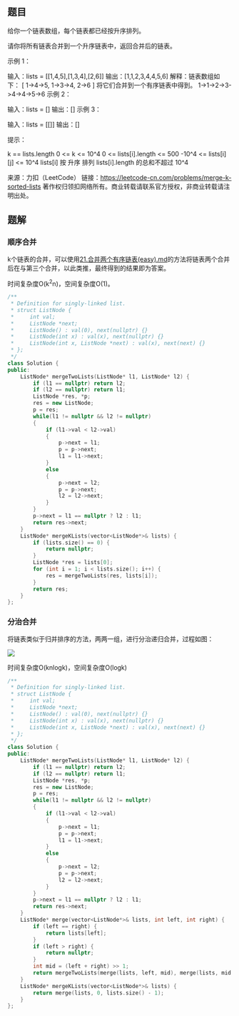 ## 题目

给你一个链表数组，每个链表都已经按升序排列。

请你将所有链表合并到一个升序链表中，返回合并后的链表。

 

示例 1：

输入：lists = [[1,4,5],[1,3,4],[2,6]]
输出：[1,1,2,3,4,4,5,6]
解释：链表数组如下：
[
  1->4->5,
  1->3->4,
  2->6
]
将它们合并到一个有序链表中得到。
1->1->2->3->4->4->5->6
示例 2：

输入：lists = []
输出：[]
示例 3：

输入：lists = [[]]
输出：[]


提示：

k == lists.length
0 <= k <= 10^4
0 <= lists[i].length <= 500
-10^4 <= lists[i][j] <= 10^4
lists[i] 按 升序 排列
lists[i].length 的总和不超过 10^4

来源：力扣（LeetCode）
链接：https://leetcode-cn.com/problems/merge-k-sorted-lists
著作权归领扣网络所有。商业转载请联系官方授权，非商业转载请注明出处。

## 题解

### 顺序合并

k个链表的合并，可以使用[21.合并两个有序链表(easy).md](21.合并两个有序链表(easy).md)的方法将链表两个合并后在与第三个合并，以此类推，最终得到的结果即为答案。

时间复杂度O(k<sup>2</sup>n)，空间复杂度O(1)。

```c++
/**
 * Definition for singly-linked list.
 * struct ListNode {
 *     int val;
 *     ListNode *next;
 *     ListNode() : val(0), next(nullptr) {}
 *     ListNode(int x) : val(x), next(nullptr) {}
 *     ListNode(int x, ListNode *next) : val(x), next(next) {}
 * };
 */
class Solution {
public:
    ListNode* mergeTwoLists(ListNode* l1, ListNode* l2) {
        if (l1 == nullptr) return l2;
        if (l2 == nullptr) return l1;
        ListNode *res, *p;
        res = new ListNode;
        p = res;
        while(l1 != nullptr && l2 != nullptr)
        {
            if (l1->val < l2->val)
            {
                p->next = l1;
                p = p->next;
                l1 = l1->next;
            }
            else
            {
                p->next = l2;
                p = p->next;
                l2 = l2->next;
            }
        } 
        p->next = l1 == nullptr ? l2 : l1;
        return res->next;
    }
    ListNode* mergeKLists(vector<ListNode*>& lists) {
        if (lists.size() == 0) {
            return nullptr;
        }
        ListNode *res = lists[0];
        for (int i = 1; i < lists.size(); i++) {
            res = mergeTwoLists(res, lists[i]);
        }
        return res;
    }
};
```

### 分治合并

将链表类似于归并排序的方法，两两一组，进行分治递归合并，过程如图：

![](https://pic.leetcode-cn.com/6f70a6649d2192cf32af68500915d84b476aa34ec899f98766c038fc9cc54662-image.png)

时间复杂度O(knlogk)，空间复杂度O(logk)

```c++
/**
 * Definition for singly-linked list.
 * struct ListNode {
 *     int val;
 *     ListNode *next;
 *     ListNode() : val(0), next(nullptr) {}
 *     ListNode(int x) : val(x), next(nullptr) {}
 *     ListNode(int x, ListNode *next) : val(x), next(next) {}
 * };
 */
class Solution {
public:
    ListNode* mergeTwoLists(ListNode* l1, ListNode* l2) {
        if (l1 == nullptr) return l2;
        if (l2 == nullptr) return l1;
        ListNode *res, *p;
        res = new ListNode;
        p = res;
        while(l1 != nullptr && l2 != nullptr)
        {
            if (l1->val < l2->val)
            {
                p->next = l1;
                p = p->next;
                l1 = l1->next;
            }
            else
            {
                p->next = l2;
                p = p->next;
                l2 = l2->next;
            }
        } 
        p->next = l1 == nullptr ? l2 : l1;
        return res->next;
    }
    ListNode* merge(vector<ListNode*>& lists, int left, int right) {
        if (left == right) {
            return lists[left];
        }
        if (left > right) {
            return nullptr;
        }
        int mid = (left + right) >> 1;
        return mergeTwoLists(merge(lists, left, mid), merge(lists, mid + 1, right));
    }
    ListNode* mergeKLists(vector<ListNode*>& lists) {
        return merge(lists, 0, lists.size() - 1);
    }
};
```

